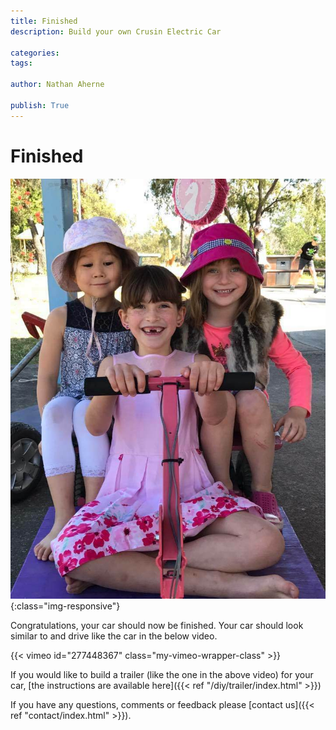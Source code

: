 ```yaml
---
title: Finished
description: Build your own Crusin Electric Car

categories:
tags:

author: Nathan Aherne

publish: True
---
```


# Finished

![Banner image](banner.jpg){:class="img-responsive"}


Congratulations, your car should now be finished. Your car should look similar to and drive like the car in the below video.

{{< vimeo id="277448367" class="my-vimeo-wrapper-class" >}}

If you would like to build a trailer (like the one in the above video) for your car, [the instructions are available here]({{< ref "/diy/trailer/index.html" >}})

If you have any questions, comments or feedback please [contact us]({{< ref "contact/index.html" >}}).